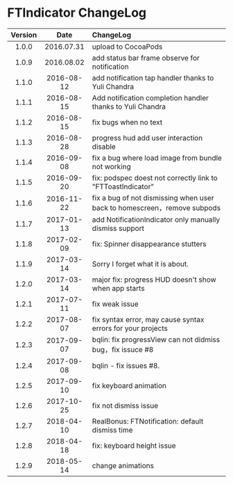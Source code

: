# FTIndicator ChangeLog

| Version | Date | ChangeLog |
| :--------: | :--------: | :-------- |
|1.0.0|2016.07.31|upload to CocoaPods|
|1.0.9|2016.08.02|add status bar frame observe for notification|
|1.1.0|2016-08-12|add notification tap handler thanks to Yuli Chandra|
|1.1.1|2016-08-15|Add notification completion handler thanks to Yuli Chandra|
|1.1.2|2016-08-15|fix bugs when no text|
|1.1.3|2016-08-28|progress hud add user interaction disable|
|1.1.4|2016-09-08|fix a bug where load image from bundle not working|
|1.1.5|2016-09-20|fix: podspec doest not correctly link to "FTToastIndicator"|
|1.1.6|2016-11-22|fix a bug of not dismissing when user back to homescreen，remove subpods|
|1.1.7|2017-01-13|add NotificationIndicator only manually dismiss support|
|1.1.8|2017-02-09|fix: Spinner disappearance stutters|
|1.1.9|2017-03-14|Sorry I forget what it is about.|
|1.2.0|2017-03-14|major fix: progress HUD doesn't show when app starts|
|1.2.1|2017-07-11|fix weak issue|
|1.2.2|2017-08-07|fix syntax error, may cause syntax errors for your projects|
|1.2.3|2017-09-07|bqlin: fix progressView can not didmiss bug，fix issuce #8|
|1.2.4|2017-09-08|bqlin - fix issues #8.|
|1.2.5|2017-09-10|fix keyboard animation|
|1.2.6|2017-10-25|fix not dismiss issue|
|1.2.7|2018-04-10|RealBonus: FTNotification: default dismiss time|
|1.2.8|2018-04-18|fix: keyboard height issue|
|1.2.9|2018-05-14|change animations|


